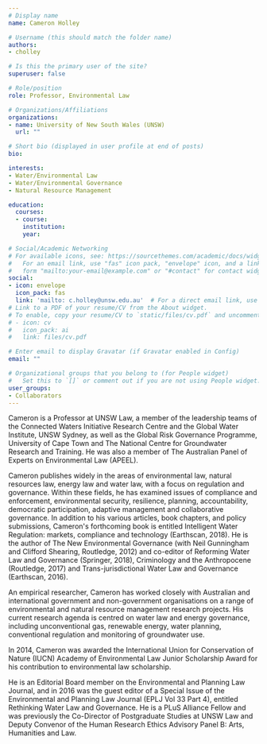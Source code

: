 ```yaml
---
# Display name
name: Cameron Holley

# Username (this should match the folder name)
authors:
- cholley

# Is this the primary user of the site?
superuser: false

# Role/position
role: Professor, Environmental Law

# Organizations/Affiliations
organizations:
- name: University of New South Wales (UNSW)
  url: ""

# Short bio (displayed in user profile at end of posts)
bio:

interests:
- Water/Environmental Law
- Water/Environmental Governance
- Natural Resource Management

education:
  courses:
  - course:
    institution:
    year:

# Social/Academic Networking
# For available icons, see: https://sourcethemes.com/academic/docs/widgets/#icons
#   For an email link, use "fas" icon pack, "envelope" icon, and a link in the
#   form "mailto:your-email@example.com" or "#contact" for contact widget.
social:
- icon: envelope
  icon_pack: fas
  link: 'mailto: c.holley@unsw.edu.au'  # For a direct email link, use "mailto:test@example.org".
# Link to a PDF of your resume/CV from the About widget.
# To enable, copy your resume/CV to `static/files/cv.pdf` and uncomment the lines below.  
# - icon: cv
#   icon_pack: ai
#   link: files/cv.pdf

# Enter email to display Gravatar (if Gravatar enabled in Config)
email: ""

# Organizational groups that you belong to (for People widget)
#   Set this to `[]` or comment out if you are not using People widget.  
user_groups:
- Collaborators
---
```


Cameron is a Professor at UNSW Law, a member of the leadership teams of the Connected Waters Initiative Research Centre and the Global Water Institute, UNSW Sydney, as well as the Global Risk Governance Programme, University of Cape Town and The National Centre for Groundwater Research and Training. He was also a member of The Australian Panel of Experts on Environmental Law (APEEL).

Cameron publishes widely in the areas of environmental law, natural resources law, energy law and water law, with a focus on regulation and governance. Within these fields, he has examined issues of compliance and enforcement, environmental security, resilience, planning, accountability, democratic participation, adaptive management and collaborative governance. In addition to his various articles, book chapters, and policy submissions, Cameron's forthcoming book is entitled Intelligent Water Regulation: markets, compliance and technology (Earthscan, 2018). He is the author of The New Environmental Governance (with Neil Gunningham and Clifford Shearing, Routledge, 2012) and co-editor of Reforming Water Law and Governance (Springer, 2018), Criminology and the Anthropocene (Routledge, 2017) and Trans-jurisdictional Water Law and Governance (Earthscan, 2016).

An empirical researcher, Cameron has worked closely with Australian and international government and non-government organisations on a range of environmental and natural resource management research projects. His current research agenda is centred on water law and energy governance, including unconventional gas, renewable energy, water planning, conventional regulation and monitoring of groundwater use.

In 2014, Cameron was awarded the International Union for Conservation of Nature (IUCN) Academy of Environmental Law Junior Scholarship Award for his contribution to environmental law scholarship.

He is an Editorial Board member on the Environmental and Planning Law Journal, and in 2016 was the guest editor of a Special Issue of the Environmental and Planning Law Journal (EPLJ Vol 33 Part 4), entitled Rethinking Water Law and Governance. He is a PLuS Alliance Fellow and was previously the Co-Director of Postgraduate Studies at UNSW Law and Deputy Convenor of the Human Research Ethics Advisory Panel B: Arts, Humanities and Law.
